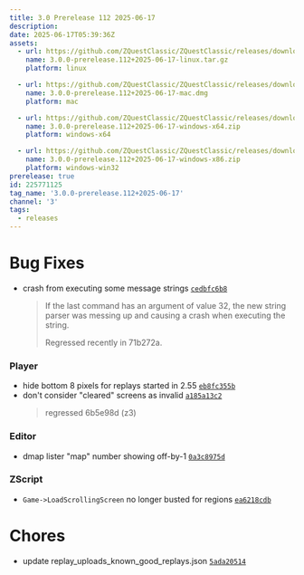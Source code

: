 ```yaml
---
title: 3.0 Prerelease 112 2025-06-17
description: 
date: 2025-06-17T05:39:36Z
assets: 
  - url: https://github.com/ZQuestClassic/ZQuestClassic/releases/download/3.0.0-prerelease.112%2B2025-06-17/3.0.0-prerelease.112%2B2025-06-17-linux.tar.gz
    name: 3.0.0-prerelease.112+2025-06-17-linux.tar.gz
    platform: linux

  - url: https://github.com/ZQuestClassic/ZQuestClassic/releases/download/3.0.0-prerelease.112%2B2025-06-17/3.0.0-prerelease.112%2B2025-06-17-mac.dmg
    name: 3.0.0-prerelease.112+2025-06-17-mac.dmg
    platform: mac

  - url: https://github.com/ZQuestClassic/ZQuestClassic/releases/download/3.0.0-prerelease.112%2B2025-06-17/3.0.0-prerelease.112%2B2025-06-17-windows-x64.zip
    name: 3.0.0-prerelease.112+2025-06-17-windows-x64.zip
    platform: windows-x64

  - url: https://github.com/ZQuestClassic/ZQuestClassic/releases/download/3.0.0-prerelease.112%2B2025-06-17/3.0.0-prerelease.112%2B2025-06-17-windows-x86.zip
    name: 3.0.0-prerelease.112+2025-06-17-windows-x86.zip
    platform: windows-win32
prerelease: true
id: 225771125
tag_name: '3.0.0-prerelease.112+2025-06-17'
channel: '3'
tags:
  - releases
---
```





# Bug Fixes

- crash from executing some message strings [`cedbfc6b8`](https://github.com/ZQuestClassic/ZQuestClassic/commit/cedbfc6b8c36503139f7133e55f1d835647072e1)
   &nbsp;
   >If the last command has an argument of value 32, the new string parser was messing up and causing a crash when executing the string.  
   >
   >Regressed recently in 71b272a. 
   >

### Player

- hide bottom 8 pixels for replays started in 2.55 [`eb8fc355b`](https://github.com/ZQuestClassic/ZQuestClassic/commit/eb8fc355b746cdfdf7cba39b08c9bd9253af7946)
- don't consider "cleared" screens as invalid [`a185a13c2`](https://github.com/ZQuestClassic/ZQuestClassic/commit/a185a13c2aabe437bac4482633e599ad0d73c7fe)
   &nbsp;
   >regressed 6b5e98d (z3) 
   >

### Editor

- dmap lister "map" number showing off-by-1 [`0a3c8975d`](https://github.com/ZQuestClassic/ZQuestClassic/commit/0a3c8975dfbdb1c9be65d6b8d16b064be42b242b)

### ZScript

- `Game->LoadScrollingScreen` no longer busted for regions [`ea6218cdb`](https://github.com/ZQuestClassic/ZQuestClassic/commit/ea6218cdb17488f23911975465d4cbec9f648028)

# Chores

- update replay_uploads_known_good_replays.json [`5ada20514`](https://github.com/ZQuestClassic/ZQuestClassic/commit/5ada205147807784a89ace123fc5d5cfb1bae3f5)
